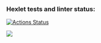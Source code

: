 ### Hexlet tests and linter status:
[![Actions Status](https://github.com/kolesnikova9292/frontend-project-lvl1/workflows/hexlet-check/badge.svg)](https://github.com/kolesnikova9292/frontend-project-lvl1/actions)

<a href="https://codeclimate.com/github/kolesnikova9292/frontend-project-lvl1/maintainability"><img src="https://api.codeclimate.com/v1/badges/4532373d6bd6a456cfc1/maintainability" /></a>
